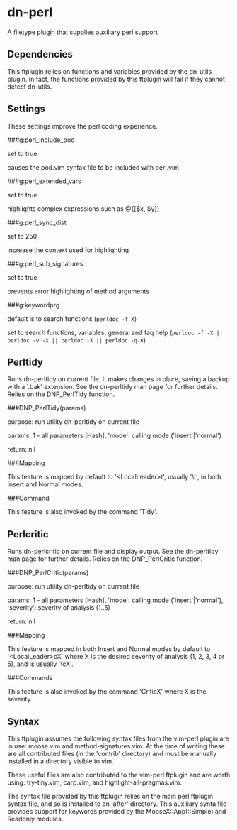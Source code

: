 dn-perl
=======

A filetype plugin that supplies auxiliary perl support

Dependencies
------------

This ftplugin relies on functions and variables provided by the dn-utils
plugin. In fact, the functions provided by this ftplugin will fail if
they cannot detect dn-utils.

Settings
--------

These settings improve the perl coding experience.

###g:perl\_include\_pod

set to true

causes the pod.vim syntax file to be included with perl.vim

###g:perl\_extended\_vars

set to true

highlights complex expressions such as @{\[\$x, \$y\]}

###g:perl\_sync\_dist

set to 250

increase the context used for highlighting

###g:perl\_sub\_signatures

set to true

prevents error highlighting of method arguments

###g:keywordprg

default is to search functions \(`perldoc -f X`\)

set to search functions, variables, general and faq help \(`perldoc -f -X || perldoc -v -X || perldoc -X || perldoc -q-X`\)

Perltidy
--------

Runs dn-perltidy on current file. It makes changes in place, saving a
backup with a '.bak' extension. See the dn-perltidy man page for further
details. Relies on the DNP\_PerlTidy function.

###DNP\_PerlTidy\(params\)

purpose: run utility dn-perltidy on current file

params: 1 - all parameters \[Hash\], 'mode': calling mode \('insert'|'normal'\)

return: nil

###Mapping

This feature is mapped by default to '&lt;LocalLeader&gt;t', usually '\\t', in
both Insert and Normal modes.

###Command

This feature is also invoked by the command 'Tidy'.

Perlcritic
----------

Runs dn-perlcritic on current file and display output. See the
dn-perltidy man page for further details. Relies on the DNP\_PerlCritic
function.

###DNP\_PerlCritic\(params\)

purpose: run utility dn-perltidy on current file

params: 1 - all parameters \[Hash\], 'mode': calling mode \('insert'|'normal'\),
'severity': severity of analysis \(1..5\)

return: nil

###Mapping

This feature is mapped in both Insert and Normal modes by default to
'&lt;LocalLeader&gt;cX' where X is the desired severity of analysis \(1, 2, 3,
4 or 5\), and is usually '\\cX'.

###Commands

This feature is also invoked by the
command 'CriticX' where X is the severity.

Syntax
------

This ftplugin assumes the following syntax files from the vim-perl plugin
are in use: moose.vim and method-signatures.vim. At the time of writing
these are all contributed files \(in the 'contrib' directory\) and must be
manually installed in a directory visible to vim.

These useful files are also contributed to the vim-perl ftplugin and are
worth using: try-tiny.vim, carp.vim, and highlight-all-pragmas.vim.

The syntax file provided by this ftplugin relies on the main perl
ftplugin syntax file, and so is installed to an 'after' directory. This
auxiliary synta file provides support for keywords provided by the
MooseX::App\(::Simple\) and Readonly modules.
